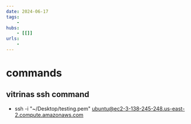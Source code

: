 ```yaml
---
date: 2024-06-17
tags: 
    - 
hubs:
    - [[]]
urls:
    -
---
```


# commands
## vitrinas ssh command
- ssh -i "~/Desktop/testing.pem" ubuntu@ec2-3-138-245-248.us-east-2.compute.amazonaws.com


